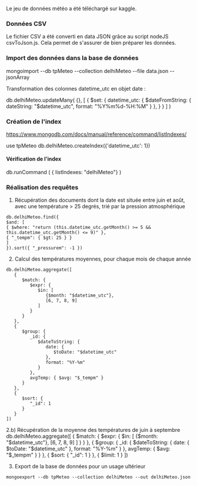 Le jeu de données météo a été téléchargé sur kaggle.

### Données CSV
Le fichier CSV a été converti en data JSON grâce au script nodeJS csvToJson.js. Cela permet de s'assurer de bien préparer les données.

### Import des données dans la base de données
mongoimport --db tpMeteo --collection delhiMeteo --file data.json --jsonArray

Transformation des colonnes datetime_utc en objet date :

db.delhiMeteo.updateMany(
  {},
  [
    {
      $set: {
        datetime_utc: {
          $dateFromString: {
            dateString: "$datetime_utc",
            format: "%Y%m%d-%H:%M"
          }
        },
      }
    }
  ]
)


### Création de l'index
https://www.mongodb.com/docs/manual/reference/command/listIndexes/

use tpMeteo
db.delhiMeteo.createIndex({'datetime_utc': 1})
#### Vérification de l'index
db.runCommand ( { listIndexes: "delhiMeteo"} )

### Réalisation des requêtes
1) Récupération des documents dont la date est située entre juin et août, avec une température > 25 degrés, trié par la pression atmosphérique

```
db.delhiMeteo.find({
$and: [
{ $where: "return (this.datetime_utc.getMonth() >= 5 && this.datetime_utc.getMonth() <= 9)" },
{ "_tempm": { $gt: 25 } }
]
}).sort({ "_pressurem": -1 })
```

2) Calcul des températures moyennes, pour chaque mois de chaque année
```
db.delhiMeteo.aggregate([
   {
      $match: {
         $expr: {
            $in: [
               {$month: "$datetime_utc"},
               [6, 7, 8, 9]
            ]
         }
      }
   },
   {
      $group: {
         _id: {
            $dateToString: {
               date: {
                  $toDate: "$datetime_utc"
               },
               format: "%Y-%m"
            }
         },
         avgTemp: { $avg: "$_tempm" }
      }
   },
   {
      $sort: {
         "_id": 1
      }
   }
])
```

2.b) Récupération de la moyenne des températures de juin à septembre
db.delhiMeteo.aggregate([
   {
      $match: {
         $expr: {
            $in: [
               {$month: "$datetime_utc"},
               [6, 7, 8, 9]
            ]
         }
      }
   },
   {
      $group: {
         _id: {
            $dateToString: {
               date: {
                  $toDate: "$datetime_utc"
               },
               format: "%Y-%m"
            }
         },
         avgTemp: { $avg: "$_tempm" }
      }
   },
   {
      $sort: {
         "_id": 1
      }
   },
   {
      $limit: 1
   }
])

3) Export de la base de données pour un usage ultérieur
```
mongoexport --db tpMeteo --collection delhiMeteo --out delhiMeteo.json
```
